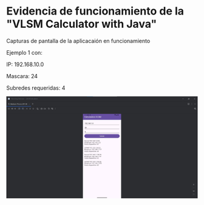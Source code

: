 # Evidencia de funcionamiento de la "VLSM Calculator with Java"
Capturas de pantalla de la aplicacaión en funcionamiento

Ejemplo 1 con: 

IP: 192.168.10.0

Mascara: 24

Subredes requeridas: 4

![Ejemplo1](Evidences/Ejemplo1.jpg)

